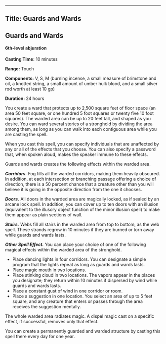 -------------------------
Title: Guards and Wards
-------------------------

## Guards and Wards

#### 6th-level abjuration


**Casting Time:** 10 minutes

**Range:** Touch

**Components:** V, S, M (burning incense, a small measure of
brimstone and oil, a knotted string, a small amount of umber hulk blood,
and a small silver rod worth at least 10 gp)

**Duration:** 24 hours


You create a ward that protects up to 2,500 square feet of floor space
(an area 50 feet square, or one hundred 5 foot squares or
twenty five 10 foot squares). The warded area can be up to 20 feet
tall, and shaped as you desire. You can ward several stories of a
stronghold by dividing the area among them, as long as you can walk into
each contiguous area while you are casting the spell.

When you cast this spell, you can specify individuals that are
unaffected by any or all of the effects that you choose. You can also
specify a password that, when spoken aloud, makes the speaker immune to
these effects.

Guards and wards creates the following effects within
the warded area.

**_Corridors._** Fog fills all the warded corridors, making
them heavily obscured. In addition, at each intersection or branching
passage offering a choice of direction, there is a 50 percent chance
that a creature other than you will believe it is going in the opposite
direction from the one it chooses.

**_Doors._** All doors in the warded area are
magically locked, as if sealed by an arcane lock
spell. In addition, you can cover up to ten doors with an
illusion (equivalent to the illusory object function of the
minor illusion spell) to make them appear as plain
sections of wall.

**_Stairs._** Webs fill all stairs in the warded area
from top to bottom, as the web spell. These
strands regrow in 10 minutes if they are burned or torn away while
guards and wards lasts.

**_Other Spell Effect._** You can place your choice of
one of the following magical effects within the warded area of the
stronghold.

- Place dancing lights in four corridors. You can
designate a simple program that the lights repeat as long as
guards and wards lasts.
- Place magic mouth in two locations.
- Place stinking cloud in two locations. The
vapors appear in the places you designate; they return within 10 minutes
if dispersed by wind while guards and wards
lasts.
- Place a constant gust of wind in one corridor or
room.
- Place a suggestion in one location. You select
an area of up to 5 feet square, and any creature that enters or passes
through the area receives the suggestion mentally.

The whole warded area radiates magic. A dispel magic
cast on a specific effect, if successful, removes only that
effect.

You can create a permanently guarded and warded structure by casting
this spell there every day for one year.


